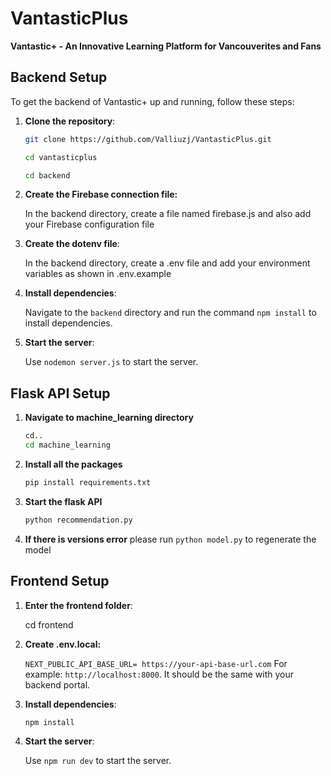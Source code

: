# VantasticPlus

**Vantastic+ - An Innovative Learning Platform for Vancouverites and Fans**

## Backend Setup

To get the backend of Vantastic+ up and running, follow these steps:

1. **Clone the repository**:

   ```sh
   git clone https://github.com/Valliuzj/VantasticPlus.git

   cd vantasticplus

   cd backend
   
2. **Create the Firebase connection file:**

    In the backend directory, create a file named firebase.js and also add your Firebase configuration file

3. **Create the dotenv file**:

    In the backend directory, create a .env file and add your environment variables as shown in .env.example

4. **Install dependencies**:

   Navigate to the `backend` directory and run the command `npm install` to install dependencies.

5. **Start the server**:

   Use `nodemon server.js` to start the server.


## Flask API Setup
1. **Navigate to machine_learning directory**
   ```sh
   cd..
   cd machine_learning
2. **Install all the packages**
   ```sh
   pip install requirements.txt
3. **Start the flask API**
   ```sh
   python recommendation.py
4. **If there is versions error**
   please run `python model.py` to regenerate the model


## Frontend Setup
1. **Enter the frontend folder**:
   
   cd frontend
   
3. **Create .env.local:**
   
   `NEXT_PUBLIC_API_BASE_URL= https://your-api-base-url.com`
   For example: `http://localhost:8000`. It should be the same with your backend portal.

5. **Install dependencies**:
   
   `npm install`

7. **Start the server**:

   Use `npm run dev` to start the server.

